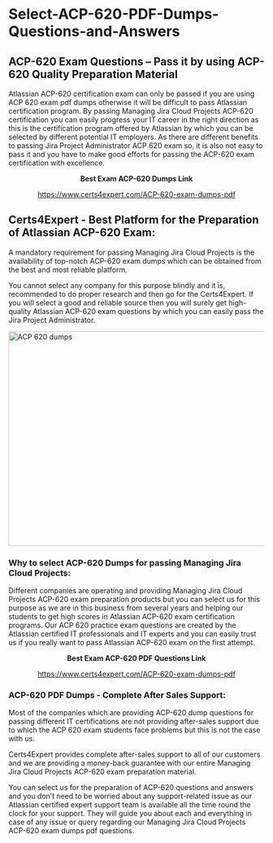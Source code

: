 # Select-ACP-620-PDF-Dumps-Questions-and-Answers
<h2><strong>ACP-620 Exam Questions &ndash; Pass it by using ACP-620 Quality Preparation Material</strong></h2>
<p>Atlassian ACP-620 certification exam can only be passed if you are using ACP 620 exam pdf dumps otherwise it will be difficult to pass Atlassian certification program. By passing Managing Jira Cloud Projects ACP-620 certification you can easily progress your IT career in the right direction as this is the certification program offered by Atlassian by which you can be selected by different potential IT employers. As there are different benefits to passing Jira Project Administrator ACP 620 exam so, it is also not easy to pass it and you have to make good efforts for passing the ACP-620 exam certification with excellence.</p>
<p style="text-align: center;"><strong>Best Exam ACP-620 Dumps Link</strong></p>
<p style="text-align: center;"><a href="exam%20link">https://www.certs4expert.com/ACP-620-exam-dumps-pdf</a></p>
<h2><strong>Certs4Expert - Best Platform for the Preparation of Atlassian ACP-620 Exam:&nbsp; </strong></h2>
<p>A mandatory requirement for passing Managing Jira Cloud Projects is the availability of top-notch ACP-620 exam dumps which can be obtained from the best and most reliable platform.</p>
<p>You cannot select any company for this purpose blindly and it is, recommended to do proper research and then go for the Certs4Expert. If you will select a good and reliable source then you will surely get high-quality Atlassian ACP-620 exam questions by which you can easily pass the Jira Project Administrator.</p>
<p><img style="display: block; margin-left: auto; margin-right: auto;" src="https://i.imgur.com/cCy1yN2.png" alt="ACP 620 dumps" width="750" height="422" /></p>
<h3><strong>Why to select ACP-620 Dumps for passing Managing Jira Cloud Projects:</strong></h3>
<p>Different companies are operating and providing Managing Jira Cloud Projects ACP-620 exam preparation products but you can select us for this purpose as we are in this business from several years and helping our students to get high scores in Atlassian ACP-620 exam certification programs. Our ACP 620 practice exam questions are created by the Atlassian certified IT professionals and IT experts and you can easily trust us if you really want to pass Atlassian ACP-620 exam on the first attempt.</p>
<p style="text-align: center;"><strong>Best Exam ACP-620 PDF Questions Link</strong></p>
<p style="text-align: center;"><a href="exam%20link">https://www.certs4expert.com/ACP-620-exam-dumps-pdf</a></p>
<h3><strong>ACP-620 PDF Dumps - Complete After Sales Support:</strong></h3>
<p>Most of the companies which are providing ACP-620 dump questions for passing different IT certifications are not providing after-sales support due to which the ACP 620 exam students face problems but this is not the case with us.</p>
<p>Certs4Expert provides complete after-sales support to all of our customers and we are providing a money-back guarantee with our entire Managing Jira Cloud Projects ACP-620 exam preparation material.</p>
<p>You can select us for the preparation of ACP-620 questions and answers and you don&rsquo;t need to be worried about any support-related issue as our Atlassian certified expert support team is available all the time round the clock for your support. They will guide you about each and everything in case of any issue or query regarding our Managing Jira Cloud Projects ACP-620 exam dumps pdf questions.</p>
